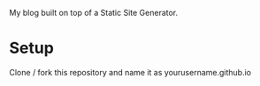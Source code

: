 My blog built on top of a Static Site Generator.

# Setup
Clone / fork this repository and name it as yourusername.github.io